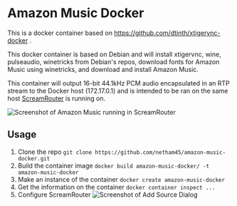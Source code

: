 # Amazon Music Docker

This is a docker container based on https://github.com/dtinth/xtigervnc-docker .

This docker container is based on Debian and will install xtigervnc, wine, pulseaudio, winetricks from Debian's repos, download fonts for Amazon Music using winetricks, and download and install Amazon Music.

This container will output 16-bit 44.1kHz PCM audio encapsulated in an RTP stream to the Docker host (172.17.0.1) and is intended to be ran on the same host [ScreamRouter](https://github.com/netham45/screamrouter.git) is running on.

![Screenshot of Amazon Music running in ScreamRouter](/images/amazon_music.png)

## Usage

1. Clone the repo ```git clone https://github.com/netham45/amazon-music-docker.git```
2. Build the container image ```docker build amazon-music-docker/ -t amazon-music-docker```
3. Make an instance of the container ```docker create amazon-music-docker```
4. Get the information on the container ```docker container inspect ...```
4. Configure ScreamRouter ![Screenshot of Add Source Dialog](/images/config.png)

